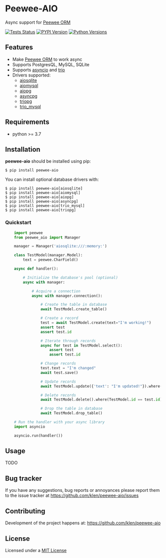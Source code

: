 # Peewee-AIO

Async support for [Peewee ORM](https://github.com/coleifer/peewee)

[![Tests Status](https://github.com/klen/peewee-aio/workflows/tests/badge.svg)](https://github.com/klen/peewee-aio/actions)
[![PYPI Version](https://img.shields.io/pypi/v/peewee-aio)](https://pypi.org/project/peewee-aio/)
[![Python Versions](https://img.shields.io/pypi/pyversions/peewee-aio)](https://pypi.org/project/peewee-aio/)

## Features

* Make [Peewee ORM](https://github.com/coleifer/peewee) to work async
* Supports PostgresQL, MySQL, SQLite
* Supports [asyncio](https://docs.python.org/3/library/asyncio.html) and
  [trio](https://github.com/python-trio/trio)
* Drivers supported:
    - [aiosqlite](https://github.com/omnilib/aiosqlite)
    - [aiomysql](https://github.com/aio-libs/aiomysql)
    - [aiopg](https://github.com/aio-libs/aiopg)
    - [asyncpg](https://github.com/MagicStack/asyncpg)
    - [triopg](https://github.com/python-trio/triopg)
    - [trio_mysql](https://github.com/python-trio/trio-mysql)


## Requirements

* python >= 3.7

## Installation

**peewee-aio** should be installed using pip:

```shell
$ pip install peewee-aio
```

You can install optional database drivers with:

```shell
$ pip install peewee-aio[aiosqlite]
$ pip install peewee-aio[aiomysql]
$ pip install peewee-aio[aiopg]
$ pip install peewee-aio[asyncpg]
$ pip install peewee-aio[trio_mysql]
$ pip install peewee-aio[triopg]
```

### Quickstart

```python
    import peewee
    from peewee_aio import Manager

    manager = Manager('aiosqlite:///:memory:')

    class TestModel(manager.Model):
        text = peewee.CharField()

    async def handler():

        # Initialize the database's pool (optional)
        async with manager:

            # Acquire a connection
            async with manager.connection():

                # Create the table in database
                await TestModel.create_table()

                # Create a record
                test = await TestModel.create(text="I'm working!")
                assert test
                assert test.id

                # Iterate through records
                async for test in TestModel.select():
                    assert test
                    assert test.id

                # Change records
                test.text = "I'm changed"
                await test.save()

                # Update records
                await TestModel.update({'text': "I'm updated!"}).where(TestModel.id == test.id)

                # Delete records
                await TestModel.delete().where(TestModel.id == test.id)

                # Drop the table in database
                await TestModel.drop_table()

    # Run the handler with your async library
    import asyncio

    asyncio.run(handler())
```

## Usage

TODO

## Bug tracker

If you have any suggestions, bug reports or annoyances please report them to
the issue tracker at https://github.com/klen/peewee-aio/issues


## Contributing

Development of the project happens at: https://github.com/klen/peewee-aio


## License

Licensed under a [MIT License](http://opensource.org/licenses/MIT)
